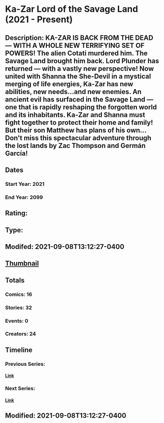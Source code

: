 # Ka-Zar Lord of the Savage Land (2021 - Present)
## Description: KA-ZAR IS BACK FROM THE DEAD — WITH A WHOLE NEW TERRIFYING SET OF POWERS! The alien Cotati murdered him. The Savage Land brought him back. Lord Plunder has returned — with a vastly new perspective! Now united with Shanna the She-Devil in a mystical merging of life energies, Ka-Zar has new abilities, new needs...and new enemies. An ancient evil has surfaced in the Savage Land — one that is rapidly reshaping the forgotten world and its inhabitants. Ka-Zar and Shanna must fight together to protect their home and family! But their son Matthew has plans of his own... Don't miss this spectacular adventure through the lost lands by Zac Thompson and Germán García!
## Dates
### Start Year: 2021
### End Year: 2099
## Rating: 
## Type: 
## Modifed: 2021-09-08T13:12:27-0400
## [Thumbnail](http://i.annihil.us/u/prod/marvel/i/mg/2/80/6138eeedcbe5c.jpg)
## Totals
### Comics: 16
### Stories: 32
### Events: 0
### Creators: 24
## Timeline
### Previous Series: 
#### [Link]()
### Next Series: 
#### [Link]()
## Modified: 2021-09-08T13:12:27-0400